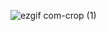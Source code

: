 ![ezgif com-crop (1)](https://user-images.githubusercontent.com/46347115/86603851-f6750180-bf7a-11ea-9d5e-5b5311386540.gif)
